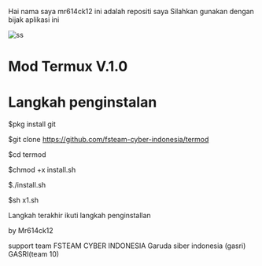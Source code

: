 Hai nama saya mr614ck12
ini adalah repositi saya
Silahkan gunakan dengan bijak aplikasi ini

![ss](https://github.com/fsteam-cyber-indonesia/termod/raw/master/sc/termod.png)

# Mod Termux V.1.0 


# Langkah penginstalan

$pkg install git

$git clone https://github.com/fsteam-cyber-indonesia/termod

$cd termod

$chmod +x install.sh

$./install.sh

$sh x1.sh

Langkah terakhir ikuti langkah penginstallan

by Mr614ck12


support team
FSTEAM CYBER INDONESIA
Garuda siber indonesia (gasri)
GASRI(team 10)

